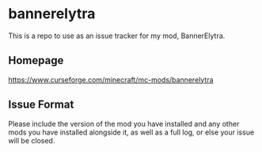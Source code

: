 # bannerelytra
This is a repo to use as an issue tracker for my mod, BannerElytra.
## Homepage
https://www.curseforge.com/minecraft/mc-mods/bannerelytra
## Issue Format
Please include the version of the mod you have installed and any other mods you have installed alongside it, as well as a full log, or else your issue will be closed.
